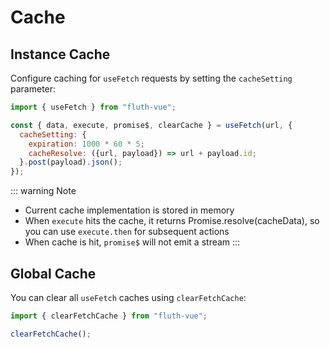 # Cache

## Instance Cache

Configure caching for `useFetch` requests by setting the `cacheSetting` parameter:

```javascript
import { useFetch } from "fluth-vue";

const { data, execute, promise$, clearCache } = useFetch(url, {
  cacheSetting: {
    expiration: 1000 * 60 * 5;
    cacheResolve: ({url, payload}) => url + payload.id;
  }.post(payload).json();
});
```

::: warning Note
- Current cache implementation is stored in memory
- When `execute` hits the cache, it returns Promise.resolve(cacheData), so you can use `execute.then` for subsequent actions
- When cache is hit, `promise$` will not emit a stream
:::

## Global Cache

You can clear all `useFetch` caches using `clearFetchCache`:

```javascript
import { clearFetchCache } from "fluth-vue";

clearFetchCache();
``` 